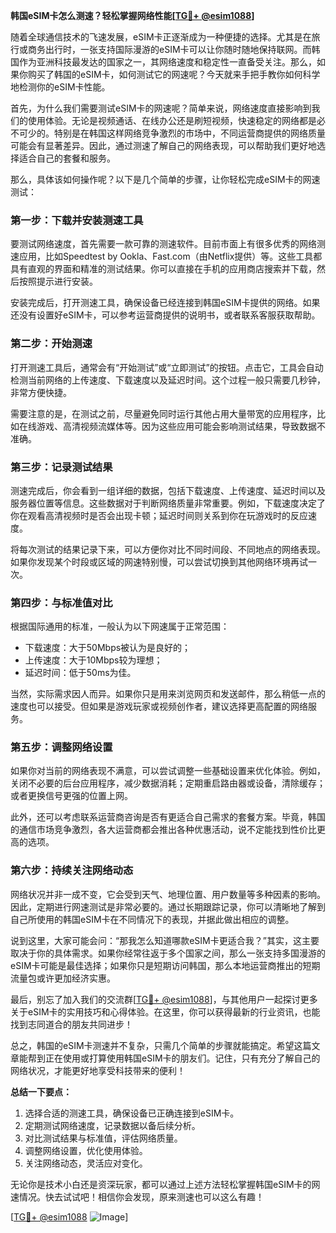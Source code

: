 **韩国eSIM卡怎么测速？轻松掌握网络性能[[TG💪+ @esim1088](https://t.me/s/esim1088)]**

随着全球通信技术的飞速发展，eSIM卡正逐渐成为一种便捷的选择。尤其是在旅行或商务出行时，一张支持国际漫游的eSIM卡可以让你随时随地保持联网。而韩国作为亚洲科技最发达的国家之一，其网络速度和稳定性一直备受关注。那么，如果你购买了韩国的eSIM卡，如何测试它的网速呢？今天就来手把手教你如何科学地检测你的eSIM卡性能。

首先，为什么我们需要测试eSIM卡的网速呢？简单来说，网络速度直接影响到我们的使用体验。无论是视频通话、在线办公还是刷短视频，快速稳定的网络都是必不可少的。特别是在韩国这样网络竞争激烈的市场中，不同运营商提供的网络质量可能会有显著差异。因此，通过测速了解自己的网络表现，可以帮助我们更好地选择适合自己的套餐和服务。

那么，具体该如何操作呢？以下是几个简单的步骤，让你轻松完成eSIM卡的网速测试：

### **第一步：下载并安装测速工具**
要测试网络速度，首先需要一款可靠的测速软件。目前市面上有很多优秀的网络测速应用，比如Speedtest by Ookla、Fast.com（由Netflix提供）等。这些工具都具有直观的界面和精准的测试结果。你可以直接在手机的应用商店搜索并下载，然后按照提示进行安装。

安装完成后，打开测速工具，确保设备已经连接到韩国eSIM卡提供的网络。如果还没有设置好eSIM卡，可以参考运营商提供的说明书，或者联系客服获取帮助。

### **第二步：开始测速**
打开测速工具后，通常会有“开始测试”或“立即测试”的按钮。点击它，工具会自动检测当前网络的上传速度、下载速度以及延迟时间。这个过程一般只需要几秒钟，非常方便快捷。

需要注意的是，在测试之前，尽量避免同时运行其他占用大量带宽的应用程序，比如在线游戏、高清视频流媒体等。因为这些应用可能会影响测试结果，导致数据不准确。

### **第三步：记录测试结果**
测速完成后，你会看到一组详细的数据，包括下载速度、上传速度、延迟时间以及服务器位置等信息。这些数据对于判断网络质量非常重要。例如，下载速度决定了你在观看高清视频时是否会出现卡顿；延迟时间则关系到你在玩游戏时的反应速度。

将每次测试的结果记录下来，可以方便你对比不同时间段、不同地点的网络表现。如果你发现某个时段或区域的网速特别慢，可以尝试切换到其他网络环境再试一次。

### **第四步：与标准值对比**
根据国际通用的标准，一般认为以下网速属于正常范围：
- 下载速度：大于50Mbps被认为是良好的；
- 上传速度：大于10Mbps较为理想；
- 延迟时间：低于50ms为佳。

当然，实际需求因人而异。如果你只是用来浏览网页和发送邮件，那么稍低一点的速度也可以接受。但如果是游戏玩家或视频创作者，建议选择更高配置的网络服务。

### **第五步：调整网络设置**
如果你对当前的网络表现不满意，可以尝试调整一些基础设置来优化体验。例如，关闭不必要的后台应用程序，减少数据消耗；定期重启路由器或设备，清除缓存；或者更换信号更强的位置上网。

此外，还可以考虑联系运营商咨询是否有更适合自己需求的套餐方案。毕竟，韩国的通信市场竞争激烈，各大运营商都会推出各种优惠活动，说不定能找到性价比更高的选项。

### **第六步：持续关注网络动态**
网络状况并非一成不变，它会受到天气、地理位置、用户数量等多种因素的影响。因此，定期进行网速测试是非常必要的。通过长期跟踪记录，你可以清晰地了解到自己所使用的韩国eSIM卡在不同情况下的表现，并据此做出相应的调整。

说到这里，大家可能会问：“那我怎么知道哪款eSIM卡更适合我？”其实，这主要取决于你的具体需求。如果你经常往返于多个国家之间，那么一张支持多国漫游的eSIM卡可能是最佳选择；如果你只是短期访问韩国，那么本地运营商推出的短期流量包或许更加经济实惠。

最后，别忘了加入我们的交流群[[TG💪+ @esim1088](https://t.me/s/esim1088)]，与其他用户一起探讨更多关于eSIM卡的实用技巧和心得体验。在这里，你可以获得最新的行业资讯，也能找到志同道合的朋友共同进步！

总之，韩国的eSIM卡测速并不复杂，只需几个简单的步骤就能搞定。希望这篇文章能帮到正在使用或打算使用韩国eSIM卡的朋友们。记住，只有充分了解自己的网络状况，才能更好地享受科技带来的便利！

**总结一下要点：**
1. 选择合适的测速工具，确保设备已正确连接到eSIM卡。
2. 定期测试网络速度，记录数据以备后续分析。
3. 对比测试结果与标准值，评估网络质量。
4. 调整网络设置，优化使用体验。
5. 关注网络动态，灵活应对变化。

无论你是技术小白还是资深玩家，都可以通过上述方法轻松掌握韩国eSIM卡的网速情况。快去试试吧！相信你会发现，原来测速也可以这么有趣！

[[TG💪+ @esim1088](https://t.me/s/esim1088) ![Image](https://i.postimg.cc/4NQfJmqS/Snipaste-2025-05-13-00-14-12.png)]
